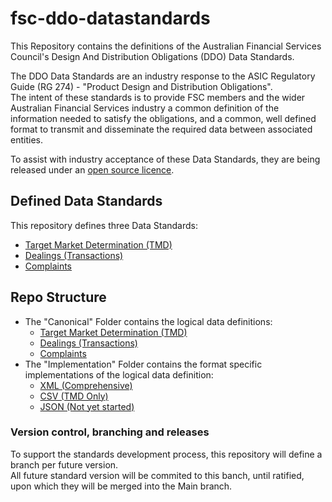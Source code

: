 # fsc-ddo-datastandards
This Repository contains the definitions of the Australian Financial Services Council's Design And Distribution Obligations (DDO) Data Standards.
   
The DDO Data Standards are an industry response to the ASIC Regulatory Guide (RG 274) - "Product Design and Distribution Obligations".   
The intent of these standards is to provide FSC members and the wider Australian Financial Services industry 
a common definition of the information needed to satisfy the obligations, and a common, well defined format to transmit 
and disseminate the required data between associated entities.  

To assist with industry acceptance of these Data Standards, they are being released under an [open source licence](/LICENCE).

## Defined Data Standards
This repository defines three Data Standards:
 - [Target Market Determination (TMD)](Canonical/TargetMarketDeterminations.md)
 - [Dealings (Transactions)](Canonical/Dealings.md)
 - [Complaints](Canonical/Complaints.md)

## Repo Structure
 - The "Canonical" Folder contains the logical data definitions:
     - [Target Market Determination (TMD)](Canonical/TargetMarketDeterminations.md)
     - [Dealings (Transactions)](Canonical/Dealings.md)
     - [Complaints](Canonical/Complaints.md)
 - The "Implementation" Folder contains the format specific implementations of the logical data definition:
   - [XML (Comprehensive)](Implementations/Xml/README.md)
   - [CSV (TMD Only)](Implementations/CSV/README.md)
   - [JSON (Not yet started)](Implementations/JSON/README.md)

### Version control, branching and releases
To support the standards development process, this repository will define a branch per future version.   
All future standard version will be commited to this banch, until ratified, upon which they will be merged into the Main branch. 
